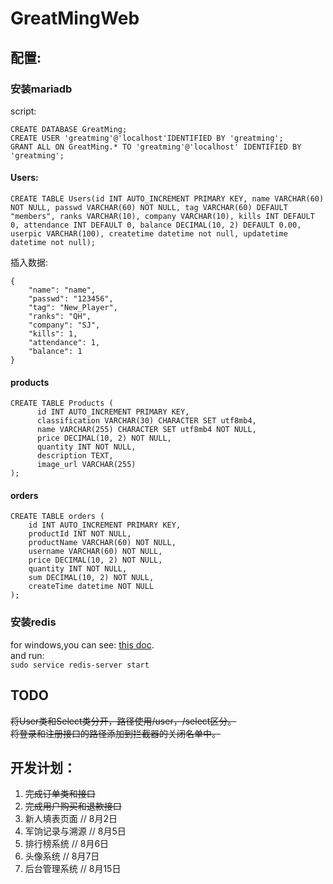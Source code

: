 # GreatMingWeb
## 配置:
### 安装mariadb
script:
```
CREATE DATABASE GreatMing;
CREATE USER 'greatming'@'localhost'IDENTIFIED BY 'greatming';
GRANT ALL ON GreatMing.* TO 'greatming'@'localhost' IDENTIFIED BY 'greatming';
```
#### Users:
```
CREATE TABLE Users(id INT AUTO_INCREMENT PRIMARY KEY, name VARCHAR(60) NOT NULL, passwd VARCHAR(60) NOT NULL, tag VARCHAR(60) DEFAULT "members", ranks VARCHAR(10), company VARCHAR(10), kills INT DEFAULT 0, attendance INT DEFAULT 0, balance DECIMAL(10, 2) DEFAULT 0.00, userpic VARCHAR(100), createtime datetime not null, updatetime datetime not null);
```
插入数据:
```
{
    "name": "name",
    "passwd": "123456",
    "tag": "New_Player",
    "ranks": "QH",
    "company": "SJ",
    "kills": 1,
    "attendance": 1,
    "balance": 1
}
```
#### products
```
CREATE TABLE Products (
      id INT AUTO_INCREMENT PRIMARY KEY,
      classification VARCHAR(30) CHARACTER SET utf8mb4,
      name VARCHAR(255) CHARACTER SET utf8mb4 NOT NULL,
      price DECIMAL(10, 2) NOT NULL,
      quantity INT NOT NULL,
      description TEXT,
      image_url VARCHAR(255)
);
```

#### orders
```mysql
CREATE TABLE orders (
    id INT AUTO_INCREMENT PRIMARY KEY,
    productId INT NOT NULL,
    productName VARCHAR(60) NOT NULL,
    username VARCHAR(60) NOT NULL,
    price DECIMAL(10, 2) NOT NULL,
    quantity INT NOT NULL,
    sum DECIMAL(10, 2) NOT NULL,
    createTime datetime NOT NULL
);

```
### 安装redis
for windows,you can see: [this doc](https://redis.io/docs/latest/operate/oss_and_stack/install/install-redis/install-redis-on-windows/).  
and run:  
```sudo service redis-server start```
## TODO
~~将User类和Select类分开，路径使用/user，/select区分。~~  
~~将登录和注册接口的路径添加到拦截器的关闭名单中。~~

## 开发计划：
1. ~~完成订单类和接口~~
2. ~~完成用户购买和退款接口~~
3. 新人填表页面  // 8月2日
4. 军饷记录与溯源  // 8月5日
5. 排行榜系统     // 8月6日
6. 头像系统      // 8月7日
7. 后台管理系统   // 8月15日
